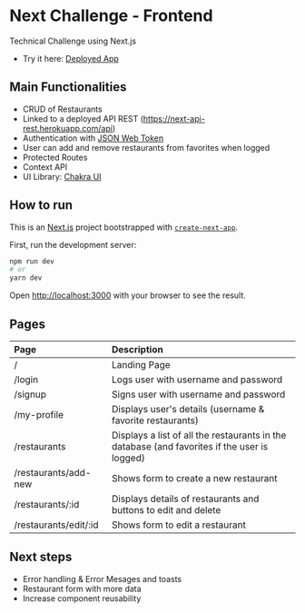 
# Next Challenge - Frontend
Technical Challenge using Next.js

- Try it here: [Deployed App](https://next-js-challenge-front.vercel.app/) 


## Main Functionalities

- CRUD of Restaurants
- Linked to a deployed API REST (https://next-api-rest.herokuapp.com/api)
- Authentication with [JSON Web Token](https://jwt.io/)
- User can add and remove restaurants from favorites when logged
- Protected Routes
- Context API
- UI Library: [Chakra UI](https://chakra-ui.com/)

## How to run

This is an [Next.js](https://nextjs.org/) project bootstrapped with [`create-next-app`](https://github.com/vercel/next.js/tree/canary/packages/create-next-app).

First, run the development server:

```bash
npm run dev
# or
yarn dev
```

Open [http://localhost:3000](http://localhost:3000) with your browser to see the result.

## Pages

|**Page**|**Description**|
|:-----|:-----|
|/ | Landing Page | 
|/login| Logs user with username and password |
|/signup | Signs user with username and password | 
|/my-profile | Displays user's details (username & favorite restaurants)
|/restaurants | Displays a list of all the restaurants in the database (and favorites if the user is logged) |
|/restaurants/add-new | Shows form to create a new restaurant |
|/restaurants/:id | Displays details of restaurants and buttons to edit and delete |
|/restaurants/edit/:id | Shows form to edit a restaurant |

## Next steps

- Error handling & Error Mesages and toasts
- Restaurant form with more data
- Increase component reusability



